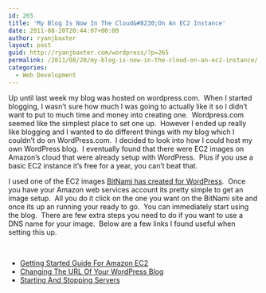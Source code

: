 ```yaml
---
id: 265
title: 'My Blog Is Now In The Cloud&#8230;On An EC2 Instance'
date: 2011-08-20T20:44:07+00:00
author: ryanjbaxter
layout: post
guid: http://ryanjbaxter.com/wordpress/?p=265
permalink: /2011/08/20/my-blog-is-now-in-the-cloud-on-an-ec2-instance/
categories:
  - Web Development
---
```

Up until last week my blog was hosted on wordpress.com.  When I started blogging, I wasn&#8217;t sure how much I was going to actually like it so I didn&#8217;t want to put to much time and money into creating one.  Wordpress.com seemed like the simplest place to set one up.  However I ended up really like blogging and I wanted to do different things with my blog which I couldn&#8217;t do on WordPress.com.  I decided to look into how I could host my own WordPress blog.  I eventually found that there were EC2 images on Amazon&#8217;s cloud that were already setup with WordPress.  Plus if you use a basic EC2 instance it&#8217;s free for a year, you can&#8217;t beat that.

I used one of the EC2 images <a href="http://bitnami.org/stack/wordpress" target="_blank">BitNami has created for WordPress</a>.  Once you have your Amazon web services account its pretty simple to get an image setup.  All you do it click on the one you want on the BitNami site and once its up an running your ready to go.  You can immediately start using the blog.  There are few extra steps you need to do if you want to use a DNS name for your image.  Below are a few links I found useful when setting this up.

&nbsp;

  * <a href="http://paulstamatiou.com/how-to-getting-started-with-amazon-ec2" target="_blank">Getting Started Guide For Amazon EC2</a>
  * <a href="http://wiki.bitnami.org/Applications/BitNami_Wordpress_Stack#How_to_change_the_default_URL.3f" target="_blank">Changing The URL Of Your WordPress Blog</a>
  * <a href="http://wiki.bitnami.org/Native_Installers_Quick_Start_Guide#How_can_I_start_or_stop_the_servers.3f" target="_blank">Starting And Stopping Servers</a>